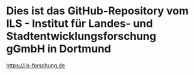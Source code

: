 # Dies ist das GitHub-Repository vom ILS - Institut für Landes- und Stadtentwicklungsforschung gGmbH in Dortmund

https://ils-forschung.de
